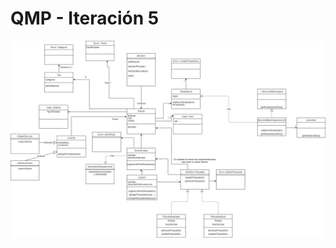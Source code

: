 QMP - Iteración 5
===========
<img src="https://github.com/FrancoPaesani/QMP/blob/main/QMP-Iteraci%C3%B3n%205.png"> </img>

